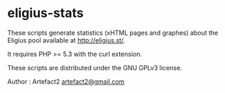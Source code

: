 eligius-stats
=============

These scripts generate statistics (xHTML pages and graphes) about the Eligius pool available at http://eligius.st/.

It requires PHP >= 5.3 with the curl extension.

These scripts are distributed under the GNU GPLv3 license.

Author : Artefact2 <artefact2@gmail.com>